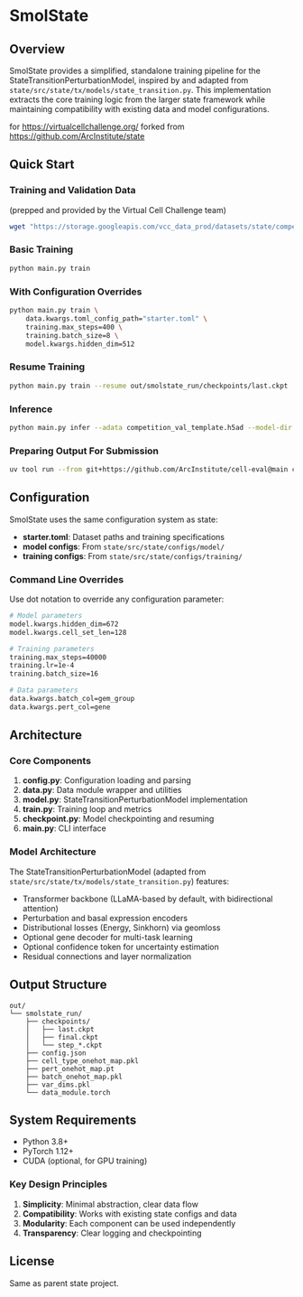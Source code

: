 # SmolState

## Overview

SmolState provides a simplified, standalone training pipeline for the StateTransitionPerturbationModel, inspired by and adapted from `state/src/state/tx/models/state_transition.py`. This implementation extracts the core training logic from the larger state framework while maintaining compatibility with existing data and model configurations.

for https://virtualcellchallenge.org/
forked from https://github.com/ArcInstitute/state

## Quick Start

### Training and Validation Data

(prepped and provided by the Virtual Cell Challenge team)

```bash
wget "https://storage.googleapis.com/vcc_data_prod/datasets/state/competition_support_set.zip"
```

### Basic Training
```bash
python main.py train
```

### With Configuration Overrides
```bash
python main.py train \
    data.kwargs.toml_config_path="starter.toml" \
    training.max_steps=400 \
    training.batch_size=8 \
    model.kwargs.hidden_dim=512
```

### Resume Training
```bash
python main.py train --resume out/smolstate_run/checkpoints/last.ckpt
```

### Inference

```bash
python main.py infer --adata competition_val_template.h5ad --model-dir out/smolstate_run --output predictions.h5ad
```

### Preparing Output For Submission

```bash
uv tool run --from git+https://github.com/ArcInstitute/cell-eval@main cell-eval prep -i prediction.h5ad -g competition_support_set/gene_names.csv
```

## Configuration

SmolState uses the same configuration system as state:

- **starter.toml**: Dataset paths and training specifications
- **model configs**: From `state/src/state/configs/model/`
- **training configs**: From `state/src/state/configs/training/`

### Command Line Overrides

Use dot notation to override any configuration parameter:

```bash
# Model parameters
model.kwargs.hidden_dim=672
model.kwargs.cell_set_len=128

# Training parameters  
training.max_steps=40000
training.lr=1e-4
training.batch_size=16

# Data parameters
data.kwargs.batch_col=gem_group
data.kwargs.pert_col=gene
```

## Architecture

### Core Components

1. **config.py**: Configuration loading and parsing
2. **data.py**: Data module wrapper and utilities
3. **model.py**: StateTransitionPerturbationModel implementation
4. **train.py**: Training loop and metrics
5. **checkpoint.py**: Model checkpointing and resuming
6. **main.py**: CLI interface

### Model Architecture

The StateTransitionPerturbationModel (adapted from `state/src/state/tx/models/state_transition.py`) features:
- Transformer backbone (LLaMA-based by default, with bidirectional attention)
- Perturbation and basal expression encoders  
- Distributional losses (Energy, Sinkhorn) via geomloss
- Optional gene decoder for multi-task learning
- Optional confidence token for uncertainty estimation
- Residual connections and layer normalization

## Output Structure

```
out/
└── smolstate_run/
    ├── checkpoints/
    │   ├── last.ckpt
    │   ├── final.ckpt
    │   └── step_*.ckpt
    ├── config.json
    ├── cell_type_onehot_map.pkl
    ├── pert_onehot_map.pt
    ├── batch_onehot_map.pkl
    ├── var_dims.pkl
    └── data_module.torch
```

## System Requirements

- Python 3.8+
- PyTorch 1.12+
- CUDA (optional, for GPU training)

### Key Design Principles

1. **Simplicity**: Minimal abstraction, clear data flow
2. **Compatibility**: Works with existing state configs and data
3. **Modularity**: Each component can be used independently
4. **Transparency**: Clear logging and checkpointing

## License

Same as parent state project.
